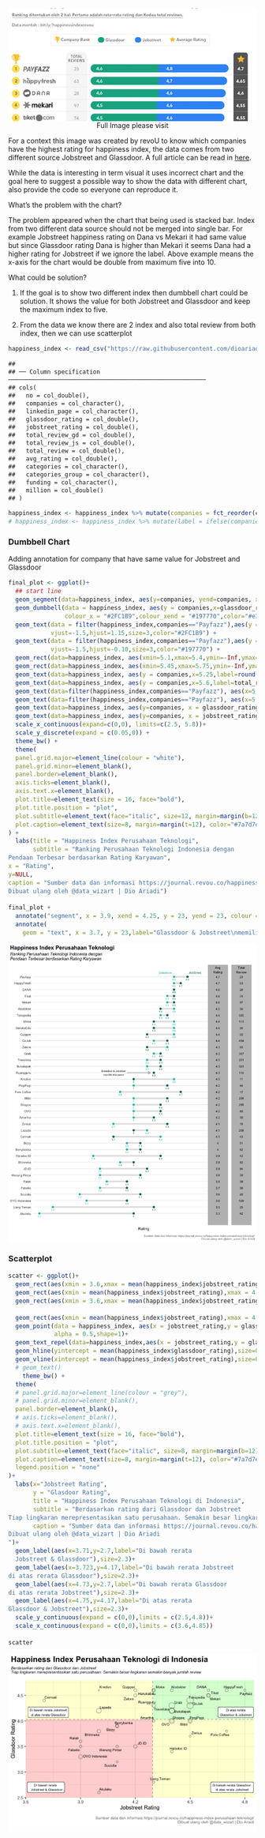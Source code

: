 <center>

<img src="revoU.png" style="display: block; margin: auto;" />
Full Image please visit
<https://journal.revou.co/happiness-index-perusahaan-teknologi/>
</center>

For a context this image was created by revoU to know which companies
have the highest rating for happiness index, the data comes from two
different source Jobstreet and Glassdoor. A full article can be read in
[here](https://journal.revou.co/happiness-index-perusahaan-teknologi/).

While the data is interesting in term visual it uses incorrect chart and
the goal here to suggest a possible way to show the data with different
chart, also provide the code so everyone can reproduce it.

What’s the problem with the chart?

The problem appeared when the chart that being used is stacked bar.
Index from two different data source should not be merged into single
bar. For example Jobstreet happiness rating on Dana vs Mekari it had
same value but since Glassdoor rating Dana is higher than Mekari it
seems Dana had a higher rating for Jobstreet if we ignore the label.
Above example means the x-axis for the chart would be double from
maximum five into 10.

What could be solution?

1.  If the goal is to show two different index then dumbbell chart could
    be solution. It shows the value for both Jobstreet and Glassdoor and
    keep the maximum index to five.

2.  From the data we know there are 2 index and also total review from
    both index, then we can use scatterplot

``` r
happiness_index <- read_csv("https://raw.githubusercontent.com/dioariadi/quick-analysis-datawizart/main/happiness_index_revou.csv")
```

    ## 
    ## ── Column specification ────────────────────────────────────────────────────────
    ## cols(
    ##   no = col_double(),
    ##   companies = col_character(),
    ##   linkedin_page = col_character(),
    ##   glassdoor_rating = col_double(),
    ##   jobstreet_rating = col_double(),
    ##   total_review_gd = col_double(),
    ##   total_review_js = col_double(),
    ##   total_review = col_double(),
    ##   avg_rating = col_double(),
    ##   categories = col_character(),
    ##   categories_group = col_character(),
    ##   funding = col_character(),
    ##   million = col_double()
    ## )

``` r
happiness_index <- happiness_index %>% mutate(companies = fct_reorder(companies,avg_rating,max))
# happiness_index <- happiness_index %>% mutate(label = ifelse(companies=="Payfazz","Avg<br>Rating",NA))
```

### Dumbbell Chart

Adding annotation for company that have same value for Jobstreet and
Glassdoor

``` r
final_plot <- ggplot()+
  ## start line
  geom_segment(data=happiness_index, aes(y=companies, yend=companies, x=2.5, xend=5.2), color="#b2b2b2", size=0.15) +
  geom_dumbbell(data = happiness_index, aes(y = companies,x=glassdoor_rating,xend=jobstreet_rating),
                colour_x = "#2FC1B9",colour_xend = "#197770",color="#e3e2e1", size=2) +
  geom_text(data = filter(happiness_index,companies=="Payfazz"),aes(y = companies,x=glassdoor_rating,label="Glassdoor"),
            vjust=-1.5,hjust=1.15,size=3,color="#2FC1B9") +
  geom_text(data = filter(happiness_index,companies=="Payfazz"),aes(y = companies,x=jobstreet_rating,label="JobStreet"),
            vjust=-1.5,hjust=-0.10,size=3,color="#197770") +
  geom_rect(data=happiness_index, aes(xmin=5.1,xmax=5.4,ymin=-Inf,ymax=Inf),fill="grey")+
  geom_rect(data=happiness_index, aes(xmin=5.45,xmax=5.75,ymin=-Inf,ymax=Inf),fill="grey")+
  geom_text(data=happiness_index, aes(y = companies,x=5.25,label=round(avg_rating,1)),size=3)+
  geom_text(data=happiness_index, aes(y = companies,x=5.6,label=total_review),size=3)+
  geom_text(data=filter(happiness_index,companies=="Payfazz"), aes(x=5.25,y=companies,label="Avg\nRating"),size=3.2,vjust=-0.52)+
  geom_text(data=filter(happiness_index,companies=="Payfazz"), aes(x=5.6,y=companies,label="Total\nReview"),size=3.2,vjust=-.52)+
  geom_text(data=happiness_index, aes(y=companies, x = glassdoor_rating, label=glassdoor_rating),vjust=2,size=2.5,color="#2FC1B9")+
  geom_text(data=happiness_index, aes(y=companies, x = jobstreet_rating, label=jobstreet_rating),vjust=2,size=2.5,color="#197770")+
  scale_x_continuous(expand=c(0,0), limits=c(2.5, 5.8))+
  scale_y_discrete(expand = c(0.05,0)) +
  theme_bw() +
  theme(
  panel.grid.major=element_line(colour = "white"),
  panel.grid.minor=element_blank(),
  panel.border=element_blank(),
  axis.ticks=element_blank(),
  axis.text.x=element_blank(),
  plot.title=element_text(size = 16, face="bold"),
  plot.title.position = "plot",
  plot.subtitle=element_text(face="italic", size=12, margin=margin(b=12)),
  plot.caption=element_text(size=8, margin=margin(t=12), color="#7a7d7e")
) +
  labs(title = "Happiness Index Perusahaan Teknologi",
       subtitle = "Ranking Perusahaan Teknologi Indonesia dengan
Pendaan Terbesar berdasarkan Rating Karyawan",
x = "Rating",
y=NULL,
caption = "Sumber data dan informasi https://journal.revou.co/happiness-index-perusahaan-teknologi/
Dibuat ulang oleh @data_wizart | Dio Ariadi")

final_plot +
  annotate("segment", x = 3.9, xend = 4.25, y = 23, yend = 23, colour = "grey", size=1, arrow=arrow(length = unit(2.5,"mm"),type = "closed"))+
  annotate(
    geom = "text", x = 3.7, y = 23,label="Glassdoor & Jobstreet\nmemiliki nilai sama",size=2.5)
```

<img src="geom dumbbell-1.png" style="display: block; margin: auto;" />

### Scatterplot

``` r
scatter <- ggplot()+
  geom_rect(aes(xmin = 3.6,xmax = mean(happiness_index$jobstreet_rating),ymin=2.5,ymax=mean(happiness_index$glassdoor_rating)),fill="red",alpha=0.2)+
  geom_rect(aes(xmin = mean(happiness_index$jobstreet_rating),xmax = 4.85 ,ymin=2.5,ymax=mean(happiness_index$glassdoor_rating)),fill="yellow",alpha=0.2)+
  geom_rect(aes(xmin = 3.6,xmax = mean(happiness_index$jobstreet_rating),ymin=mean(happiness_index$glassdoor_rating),ymax=4.8),fill="yellow",alpha=0.2)+
  
  geom_rect(aes(xmin = mean(happiness_index$jobstreet_rating),xmax = 4.85 ,ymin=mean(happiness_index$glassdoor_rating),ymax=4.8),fill="green",alpha=0.2)+
  geom_point(data = happiness_index, aes(x = jobstreet_rating,y = glassdoor_rating,size=(total_review_gd+total_review_js)),
             alpha = 0.5,shape=1)+
  geom_text_repel(data=happiness_index,aes(x = jobstreet_rating,y = glassdoor_rating,label=companies),size=2.5,force =1,min.segment.length = 0.5)+
  geom_hline(yintercept = mean(happiness_index$glassdoor_rating),size=0.2,linetype="dashed")+
  geom_vline(xintercept = mean(happiness_index$jobstreet_rating),size=0.2,linetype="dashed")+
  # geom_text()
    theme_bw() +
  theme(
  # panel.grid.major=element_line(colour = "grey"),
  # panel.grid.minor=element_blank(),
  panel.border=element_blank(),
  # axis.ticks=element_blank(),
  # axis.text.x=element_blank(),
  plot.title=element_text(size = 16, face="bold"),
  plot.title.position = "plot",
  plot.subtitle=element_text(face="italic", size=8, margin=margin(b=12)),
  plot.caption=element_text(size=8, margin=margin(t=12), color="#7a7d7e"),
  legend.position = "none"
)+
  labs(x="Jobstreet Rating",
       y = "Glasdoor Rating",
       title = "Happiness Index Perusahaan Teknologi di Indonesia",
       subtitle = "Berdasarkan rating dari Glassdoor dan Jobstreet
Tiap lingkaran merepresentasikan satu perusahaan. Semakin besar lingkaran semakin banyak jumlah review",
       caption = "Sumber data dan informasi https://journal.revou.co/happiness-index-perusahaan-teknologi/
Dibuat ulang oleh @data_wizart | Dio Ariadi
")+
  geom_label(aes(x=3.71,y=2.7,label="Di bawah rerata 
  Jobstreet & Glassdoor"),size=2.3)+
  geom_label(aes(x=3.723,y=4.17,label="Di bawah rerata Jobstreet
di atas rerata Glassdoor"),size=2.3)+
  geom_label(aes(x=4.73,y=2.7,label="Di bawah rerata Glassdoor 
di atas rerata Jobstreet"),size=2.3)+
  geom_label(aes(x=4.75,y=4.17,label="Di atas rerata
Glassdoor & Jobstreet"),size=2.3)+
  scale_y_continuous(expand = c(0,0),limits = c(2.5,4.8))+
  scale_x_continuous(expand = c(0,0),limits = c(3.6,4.85))

scatter
```

![](scatterplot-1.png)
